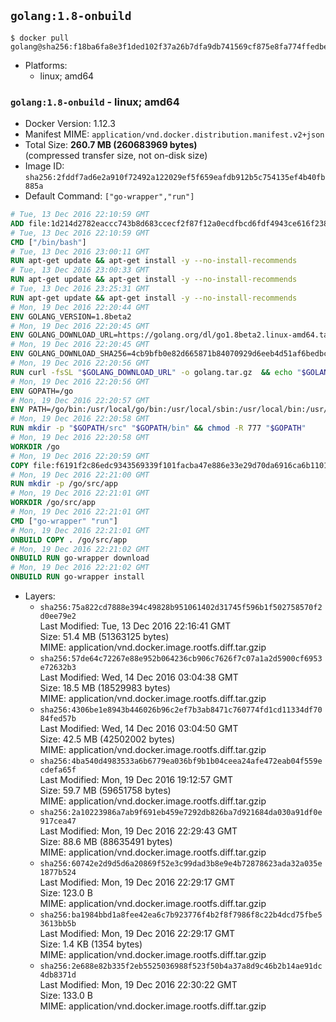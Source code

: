 ## `golang:1.8-onbuild`

```console
$ docker pull golang@sha256:f18ba6fa8e3f1ded102f37a26b7dfa9db741569cf875e8fa774ffedbec3eef1a
```

-	Platforms:
	-	linux; amd64

### `golang:1.8-onbuild` - linux; amd64

-	Docker Version: 1.12.3
-	Manifest MIME: `application/vnd.docker.distribution.manifest.v2+json`
-	Total Size: **260.7 MB (260683969 bytes)**  
	(compressed transfer size, not on-disk size)
-	Image ID: `sha256:2fddf7ad6e2a910f72492a122029ef5f659eafdb912b5c754135ef4b40fb885a`
-	Default Command: `["go-wrapper","run"]`

```dockerfile
# Tue, 13 Dec 2016 22:10:59 GMT
ADD file:1d214d2782eaccc743b8d683ccecf2f87f12a0ecdfbcd6fdf4943ce616f23870 in / 
# Tue, 13 Dec 2016 22:10:59 GMT
CMD ["/bin/bash"]
# Tue, 13 Dec 2016 23:00:11 GMT
RUN apt-get update && apt-get install -y --no-install-recommends 		ca-certificates 		curl 		wget 	&& rm -rf /var/lib/apt/lists/*
# Tue, 13 Dec 2016 23:00:33 GMT
RUN apt-get update && apt-get install -y --no-install-recommends 		bzr 		git 		mercurial 		openssh-client 		subversion 				procps 	&& rm -rf /var/lib/apt/lists/*
# Tue, 13 Dec 2016 23:25:31 GMT
RUN apt-get update && apt-get install -y --no-install-recommends 		g++ 		gcc 		libc6-dev 		make 		pkg-config 	&& rm -rf /var/lib/apt/lists/*
# Mon, 19 Dec 2016 22:20:44 GMT
ENV GOLANG_VERSION=1.8beta2
# Mon, 19 Dec 2016 22:20:45 GMT
ENV GOLANG_DOWNLOAD_URL=https://golang.org/dl/go1.8beta2.linux-amd64.tar.gz
# Mon, 19 Dec 2016 22:20:45 GMT
ENV GOLANG_DOWNLOAD_SHA256=4cb9bfb0e82d665871b84070929d6eeb4d51af6bedbc8fdd3df5766e937ef84c
# Mon, 19 Dec 2016 22:20:56 GMT
RUN curl -fsSL "$GOLANG_DOWNLOAD_URL" -o golang.tar.gz 	&& echo "$GOLANG_DOWNLOAD_SHA256  golang.tar.gz" | sha256sum -c - 	&& tar -C /usr/local -xzf golang.tar.gz 	&& rm golang.tar.gz
# Mon, 19 Dec 2016 22:20:56 GMT
ENV GOPATH=/go
# Mon, 19 Dec 2016 22:20:57 GMT
ENV PATH=/go/bin:/usr/local/go/bin:/usr/local/sbin:/usr/local/bin:/usr/sbin:/usr/bin:/sbin:/bin
# Mon, 19 Dec 2016 22:20:58 GMT
RUN mkdir -p "$GOPATH/src" "$GOPATH/bin" && chmod -R 777 "$GOPATH"
# Mon, 19 Dec 2016 22:20:58 GMT
WORKDIR /go
# Mon, 19 Dec 2016 22:20:59 GMT
COPY file:f6191f2c86edc9343569339f101facba47e886e33e29d70da6916ca6b1101a53 in /usr/local/bin/ 
# Mon, 19 Dec 2016 22:21:00 GMT
RUN mkdir -p /go/src/app
# Mon, 19 Dec 2016 22:21:01 GMT
WORKDIR /go/src/app
# Mon, 19 Dec 2016 22:21:01 GMT
CMD ["go-wrapper" "run"]
# Mon, 19 Dec 2016 22:21:01 GMT
ONBUILD COPY . /go/src/app
# Mon, 19 Dec 2016 22:21:02 GMT
ONBUILD RUN go-wrapper download
# Mon, 19 Dec 2016 22:21:02 GMT
ONBUILD RUN go-wrapper install
```

-	Layers:
	-	`sha256:75a822cd7888e394c49828b951061402d31745f596b1f502758570f2d0ee79e2`  
		Last Modified: Tue, 13 Dec 2016 22:16:41 GMT  
		Size: 51.4 MB (51363125 bytes)  
		MIME: application/vnd.docker.image.rootfs.diff.tar.gzip
	-	`sha256:57de64c72267e88e952b064236cb906c7626f7c07a1a2d5900cf6953e72632b3`  
		Last Modified: Wed, 14 Dec 2016 03:04:38 GMT  
		Size: 18.5 MB (18529983 bytes)  
		MIME: application/vnd.docker.image.rootfs.diff.tar.gzip
	-	`sha256:4306be1e8943b446026b96c2ef7b3ab8471c760774fd1cd11334df7084fed57b`  
		Last Modified: Wed, 14 Dec 2016 03:04:50 GMT  
		Size: 42.5 MB (42502002 bytes)  
		MIME: application/vnd.docker.image.rootfs.diff.tar.gzip
	-	`sha256:4ba540d4983533a6b6779ea036bf9b1b04ceea24afe472eab04f559ecdefa65f`  
		Last Modified: Mon, 19 Dec 2016 19:12:57 GMT  
		Size: 59.7 MB (59651758 bytes)  
		MIME: application/vnd.docker.image.rootfs.diff.tar.gzip
	-	`sha256:2a10223986a7ab9f691eb459e7292db826ba7d921684da030a91df0e917cea47`  
		Last Modified: Mon, 19 Dec 2016 22:29:43 GMT  
		Size: 88.6 MB (88635491 bytes)  
		MIME: application/vnd.docker.image.rootfs.diff.tar.gzip
	-	`sha256:60742e2d9d5d6a20869f52e3c99dad3b8e9e4b72878623ada32a035e1877b524`  
		Last Modified: Mon, 19 Dec 2016 22:29:17 GMT  
		Size: 123.0 B  
		MIME: application/vnd.docker.image.rootfs.diff.tar.gzip
	-	`sha256:ba1984bbd1a8fee42ea6c7b923776f4b2f8f7986f8c22b4dcd75fbe53613bb5b`  
		Last Modified: Mon, 19 Dec 2016 22:29:17 GMT  
		Size: 1.4 KB (1354 bytes)  
		MIME: application/vnd.docker.image.rootfs.diff.tar.gzip
	-	`sha256:2e688e82b335f2eb5525036988f523f50b4a37a8d9c46b2b14ae91dc4db8371d`  
		Last Modified: Mon, 19 Dec 2016 22:30:22 GMT  
		Size: 133.0 B  
		MIME: application/vnd.docker.image.rootfs.diff.tar.gzip
